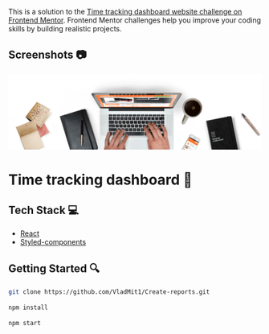 This is a solution to the [Time tracking dashboard website challenge on Frontend Mentor](https://www.frontendmentor.io/challenges/time-tracking-dashboard-UIQ7167Jw). Frontend Mentor challenges help you improve your coding skills by building realistic projects.

## Screenshots &#x1F4F7;

![App Screenshot](https://raw.githubusercontent.com/VladMit1/Best-Shop/main/src/assets/Background.png)


# Time tracking dashboard &#x1F47E;

## Tech Stack &#x1F4BB;

- [React](https://pl.reactjs.org/)
- [Styled-components](https://styled-components.com/)

## Getting Started &#x1F50D;

```bash
git clone https://github.com/VladMit1/Create-reports.git
```

```bash
npm install
```

```bash
npm start
```
